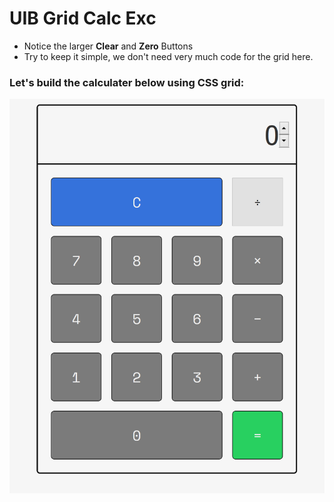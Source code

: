 # UIB Grid Calc Exc

- Notice the larger **Clear** and **Zero** Buttons
- Try to keep it simple, we don't need very much code for the grid here.

### Let's build the calculater below using CSS grid:

![Calc](/design/calc.PNG)
